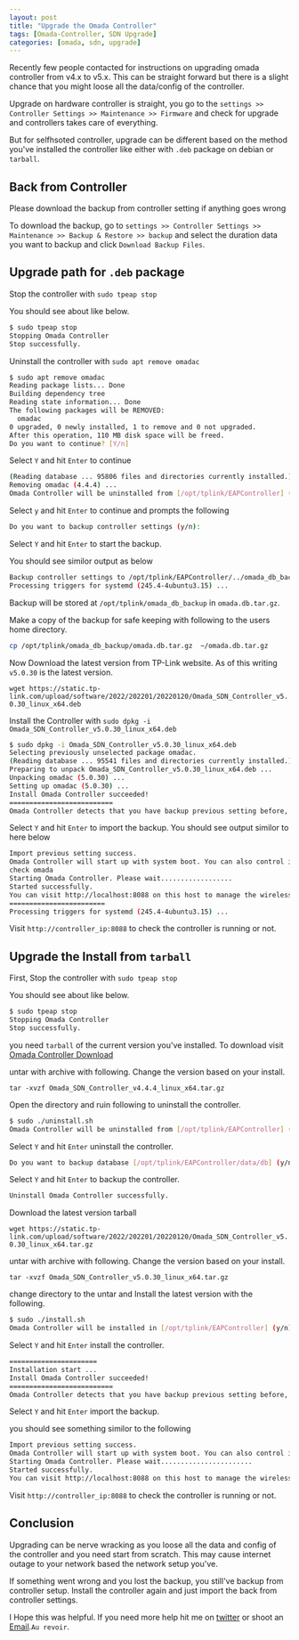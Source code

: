 ```yaml
---
layout: post
title: "Upgrade the Omada Controller"
tags: [Omada-Controller, SDN Upgrade]
categories: [omada, sdn, upgrade]
---
```


Recently few people contacted for instructions on upgrading omada controller from v4.x to v5.x. This can be straight forward but there is a slight chance that you might loose all the data/config of the controller.

Upgrade on hardware controller is straight, you go to the ` settings >> Controller Settings >> Maintenance >> Firmware ` and check for upgrade and controllers takes care of everything.

But for selfhsoted controller, upgrade can be different based on the method you've installed the controller like either with ` .deb ` package on debian or ` tarball `.

## Back from Controller

Please download the backup from controller setting if anything goes wrong

To download the backup, go to ` settings >> Controller Settings >> Maintenance >> Backup & Restore >> backup ` and select the duration data you want to backup and click ` Download Backup Files `.

## Upgrade path for `.deb` package

Stop the controller with ` sudo tpeap stop `

You should see about like below.

```bash
$ sudo tpeap stop
Stopping Omada Controller
Stop successfully.
```

Uninstall the controller with `sudo apt remove omadac`

```bash
$ sudo apt remove omadac
Reading package lists... Done
Building dependency tree
Reading state information... Done
The following packages will be REMOVED:
  omadac
0 upgraded, 0 newly installed, 1 to remove and 0 not upgraded.
After this operation, 110 MB disk space will be freed.
Do you want to continue? [Y/n]
```

Select `Y` and hit `Enter` to continue

```bash
(Reading database ... 95806 files and directories currently installed.)
Removing omadac (4.4.4) ...
Omada Controller will be uninstalled from [/opt/tplink/EAPController] (y/n):
```

Select `y` and hit `Enter` to continue and prompts the following

```bash
Do you want to backup controller settings (y/n):
```

Select `Y` and hit `Enter` to start the backup.

You should see similor output as below

```bash
Backup controller settings to /opt/tplink/EAPController/../omada_db_backup success.
Processing triggers for systemd (245.4-4ubuntu3.15) ...
```

Backup will be stored at `/opt/tplink/omada_db_backup` in `omada.db.tar.gz`.

Make a copy of the backup for safe keeping with following to the users home directory.

```bash
cp /opt/tplink/omada_db_backup/omada.db.tar.gz  ~/omada.db.tar.gz
```

Now Download the latest version from TP-Link website. As of this writing `v5.0.30` is the latest version.

`wget https://static.tp-link.com/upload/software/2022/202201/20220120/Omada_SDN_Controller_v5.0.30_linux_x64.deb`

Install the Controller with `sudo dpkg -i Omada_SDN_Controller_v5.0.30_linux_x64.deb`

```bash
$ sudo dpkg -i Omada_SDN_Controller_v5.0.30_linux_x64.deb
Selecting previously unselected package omadac.
(Reading database ... 95541 files and directories currently installed.)
Preparing to unpack Omada_SDN_Controller_v5.0.30_linux_x64.deb ...
Unpacking omadac (5.0.30) ...
Setting up omadac (5.0.30) ...
Install Omada Controller succeeded!
==========================
Omada Controller detects that you have backup previous setting before, will you import it (y/n):
```

Select `Y` and hit `Enter` to import the backup. You should see output similor to here below

```bash
Import previous setting success.
Omada Controller will start up with system boot. You can also control it by [/usr/bin/tpeap].
check omada
Starting Omada Controller. Please wait..................
Started successfully.
You can visit http://localhost:8088 on this host to manage the wireless network.
========================
Processing triggers for systemd (245.4-4ubuntu3.15) ...
```

Visit `http://controller_ip:8088` to check the controller is running or not.

## Upgrade the Install from `tarball`

First, Stop the controller with `sudo tpeap stop`

You should see about like below.

```bash
$ sudo tpeap stop
Stopping Omada Controller
Stop successfully.
```

you need `tarball` of the current version you've installed. To download visit [Omada Controller Download](https://www.tp-link.com/en/support/download/omada-software-controller/v4/)

untar with archive with following. Change the version based on your install.

`tar -xvzf Omada_SDN_Controller_v4.4.4_linux_x64.tar.gz`

Open the directory and ruin following to uninstall the controller.

```bash
$ sudo ./uninstall.sh
Omada Controller will be uninstalled from [/opt/tplink/EAPController] (y/n):
```

Select `Y` and hit `Enter` uninstall the controller.

```bash
Do you want to backup database [/opt/tplink/EAPController/data/db] (y/n):
```

Select `Y` and hit `Enter` to backup the controller.

```bash
Uninstall Omada Controller successfully.
```

Download the latest version tarball

`wget https://static.tp-link.com/upload/software/2022/202201/20220120/Omada_SDN_Controller_v5.0.30_linux_x64.tar.gz`

untar with archive with following. Change the version based on your install.

`tar -xvzf Omada_SDN_Controller_v5.0.30_linux_x64.tar.gz`

change directory to the untar and Install the latest version with the following.

```bash
$ sudo ./install.sh
Omada Controller will be installed in [/opt/tplink/EAPController] (y/n):
```

Select `Y` and hit `Enter` install the controller.

```bash
======================
Installation start ...
Install Omada Controller succeeded!
==========================
Omada Controller detects that you have backup previous setting before, will you import it (y/n):
```

Select `Y` and hit `Enter` import the backup.

you should see something similor to the following

```bash
Import previous setting success.
Omada Controller will start up with system boot. You can also control it by [/usr/bin/tpeap].
Starting Omada Controller. Please wait.......................
Started successfully.
You can visit http://localhost:8088 on this host to manage the wireless network.
```

Visit `http://controller_ip:8088` to check the controller is running or not.

## Conclusion

Upgrading can be nerve wracking as you loose all the data and config of the controller and you need start from scratch. This may cause internet outage to your network based the network setup you've.

If something went wrong and you lost the backup, you still've backup from controller setup. Install the controller again and just import the back from controller settings.

I Hope this was helpful. If you need more help hit me on [twitter](https://twitter.com/kdpuvvadi) or shoot an [Email](https://blog.puvvadi.me/contact).`Au revoir`.
